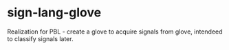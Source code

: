 # sign-lang-glove
Realization for PBL - create a glove to acquire signals from glove, intendeed to classify signals later.
